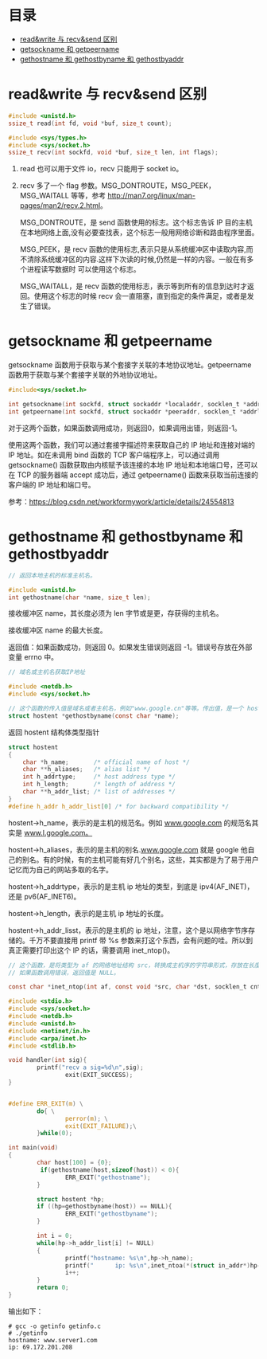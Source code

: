# 目录

- [read&write 与 recv&send 区别](#read&write-与-recv&send-区别)
- [getsockname 和 getpeername](#getsockname-和-getpeername)
- [gethostname 和 gethostbyname 和 gethostbyaddr](#gethostname-和-gethostbyname-和-gethostbyaddr)

# read&write 与 recv&send 区别

```c
#include <unistd.h>
ssize_t read(int fd, void *buf, size_t count);

#include <sys/types.h>
#include <sys/socket.h>
ssize_t recv(int sockfd, void *buf, size_t len, int flags);
```

1. read 也可以用于文件 io，recv 只能用于 socket io。
2. recv 多了一个 flag 参数。MSG_DONTROUTE，MSG_PEEK，MSG_WAITALL 等等，参考 <http://man7.org/linux/man-pages/man2/recv.2.html>。

    MSG_DONTROUTE，是 send 函数使用的标志。这个标志告诉 IP 目的主机在本地网络上面,没有必要查找表，这个标志一般用网络诊断和路由程序里面。

    MSG_PEEK，是 recv 函数的使用标志,表示只是从系统缓冲区中读取内容,而不清除系统缓冲区的内容.这样下次读的时候,仍然是一样的内容。一般在有多个进程读写数据时
可以使用这个标志。

    MSG_WAITALL，是 recv 函数的使用标志，表示等到所有的信息到达时才返回。使用这个标志的时候 recv 会一直阻塞，直到指定的条件满足，或者是发生了错误。

# getsockname 和 getpeername

getsockname 函数用于获取与某个套接字关联的本地协议地址。getpeername 函数用于获取与某个套接字关联的外地协议地址。

```c
#include<sys/socket.h>

int getsockname(int sockfd, struct sockaddr *localaddr, socklen_t *addrlen);
int getpeername(int sockfd, struct sockaddr *peeraddr, socklen_t *addrlen);
```

对于这两个函数，如果函数调用成功，则返回0，如果调用出错，则返回-1。

使用这两个函数，我们可以通过套接字描述符来获取自己的 IP 地址和连接对端的 IP 地址。如在未调用 bind 函数的 TCP 客户端程序上，可以通过调用getsockname() 函数获取由内核赋予该连接的本地 IP 地址和本地端口号，还可以在 TCP 的服务器端 accept 成功后，通过 getpeername() 函数来获取当前连接的客户端的 IP 地址和端口号。

参考：<https://blog.csdn.net/workformywork/article/details/24554813>

# gethostname 和 gethostbyname 和 gethostbyaddr

```c
// 返回本地主机的标准主机名。

#include <unistd.h>
int gethostname(char *name, size_t len);
```

接收缓冲区 name，其长度必须为 len 字节或是更，存获得的主机名。

接收缓冲区 name 的最大长度。

返回值：如果函数成功，则返回 0。如果发生错误则返回 -1。错误号存放在外部变量 errno 中。

```c
// 域名或主机名获取IP地址

#include <netdb.h>
#include <sys/socket.h>

// 这个函数的传入值是域名或者主机名，例如"www.google.cn"等等。传出值，是一个 hostent 的结构。如果函数调用失败，将返回 NULL。
struct hostent *gethostbyname(const char *name);
```

返回 hostent 结构体类型指针
          
```c
struct hostent
{
    char *h_name;       /* official name of host */
    char **h_aliases;   /* alias list */
    int h_addrtype;     /* host address type */
    int h_length;       /* length of address */
    char **h_addr_list; /* list of addresses */
}
#define h_addr h_addr_list[0] /* for backward compatibility */
```

hostent->h_name，表示的是主机的规范名。例如 www.google.com 的规范名其实是 www.l.google.com。
    
hostent->h_aliases，表示的是主机的别名.www.google.com 就是 google 他自己的别名。有的时候，有的主机可能有好几个别名，这些，其实都是为了易于用户记忆而为自己的网站多取的名字。

hostent->h_addrtype，表示的是主机 ip 地址的类型，到底是 ipv4(AF_INET)，还是 pv6(AF_INET6)。

hostent->h_length，表示的是主机 ip 地址的长度。

hostent->h_addr_lisst，表示的是主机的 ip 地址，注意，这个是以网络字节序存储的。千万不要直接用 printf 带 %s 参数来打这个东西，会有问题的哇。所以到真正需要打印出这个 IP 的话，需要调用 inet_ntop()。

```c
// 这个函数，是将类型为 af 的网络地址结构 src，转换成主机序的字符串形式，存放在长度为 cnt 的字符串中。返回指向 dst 的一个指针。
// 如果函数调用错误，返回值是 NULL。

const char *inet_ntop(int af, const void *src, char *dst, socklen_t cnt)
```

```c
#include <stdio.h>
#include <sys/socket.h>
#include <netdb.h>
#include <unistd.h>
#include <netinet/in.h>
#include <arpa/inet.h>
#include <stdlib.h>

void handler(int sig){
        printf("recv a sig=%d\n",sig);
                exit(EXIT_SUCCESS);
}


#define ERR_EXIT(m) \
        do{ \
                perror(m); \
                exit(EXIT_FAILURE);\
        }while(0);

int main(void)
{
        char host[100] = {0};
         if(gethostname(host,sizeof(host)) < 0){
                ERR_EXIT("gethostname");
        }

        struct hostent *hp;
        if ((hp=gethostbyname(host)) == NULL){
                ERR_EXIT("gethostbyname");
        }

        int i = 0;
        while(hp->h_addr_list[i] != NULL)
        {
                printf("hostname: %s\n",hp->h_name);
                printf("      ip: %s\n",inet_ntoa(*(struct in_addr*)hp->h_addr_list[i]));
                i++;
        }
        return 0;
}
```

输出如下：

```
# gcc -o getinfo getinfo.c
# ./getinfo
hostname: www.server1.com
ip: 69.172.201.208
```

